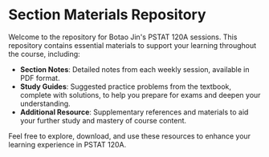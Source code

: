 # Section Materials Repository

Welcome to the repository for Botao Jin's PSTAT 120A sessions. This repository contains essential materials to support your learning throughout the course, including:

- **Section Notes**: Detailed notes from each weekly session, available in PDF format.
- **Study Guides**: Suggested practice problems from the textbook, complete with solutions, to help you prepare for exams and deepen your understanding.
- **Additional Resource**: Supplementary references and materials to aid your further study and mastery of course content.

Feel free to explore, download, and use these resources to enhance your learning experience in PSTAT 120A.
